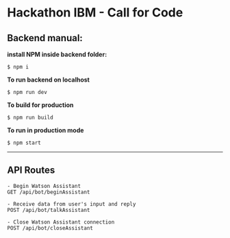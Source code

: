 # Hackathon IBM - Call for Code 

## Backend manual:
**install NPM inside backend folder:**

```
$ npm i 
```
**To run backend on localhost**
```
$ npm run dev
```
**To build for production**
```
$ npm run build
```
**To run in production mode**
```
$ npm start
```

<hr/>

## API Routes
```
- Begin Watson Assistant
GET /api/bot/beginAssistant 
```
```
- Receive data from user's input and reply 
POST /api/bot/talkAssistant 
```
```
- Close Watson Assistant connection
POST /api/bot/closeAssistant 
```